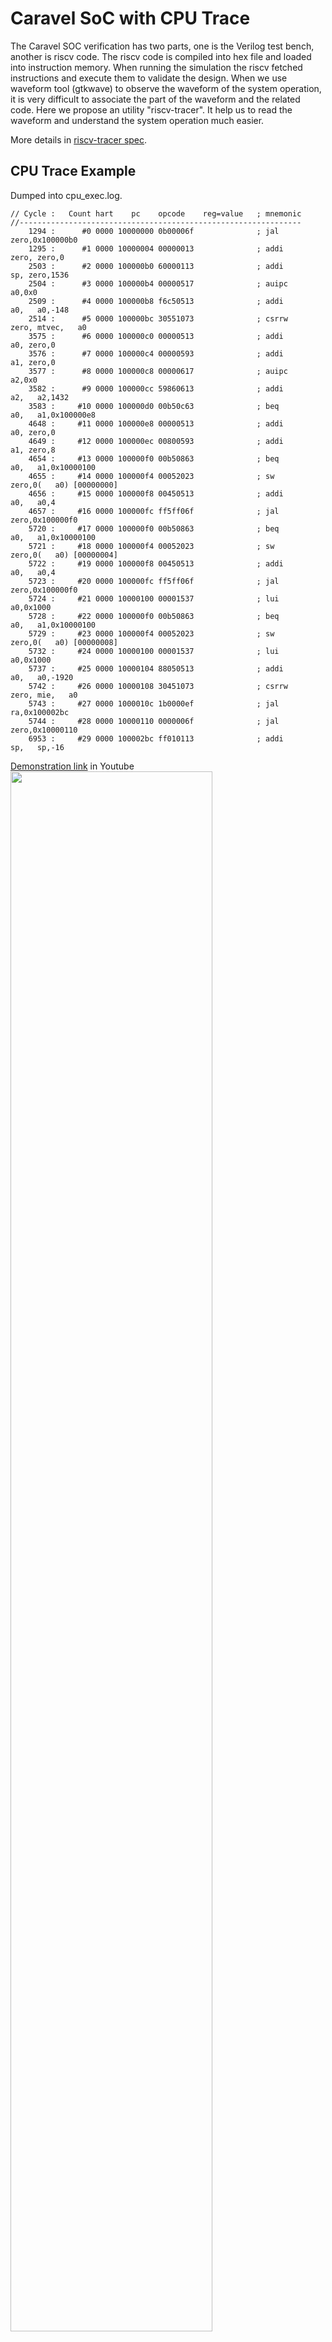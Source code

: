 # Caravel SoC with CPU Trace
The Caravel SOC verification has two parts, one is the Verilog test bench, another is riscv code. The riscv code is compiled into hex file and loaded into instruction memory. When running the simulation the riscv fetched instructions and execute them to validate the design. When we use waveform tool (gtkwave) to observe the waveform of the system operation, it is very difficult to associate the part of the waveform  and the related code. Here we propose an utility "riscv-tracer". It help us to read the waveform and understand the system operation much easier.

More details in [riscv-tracer spec](https://github.com/bol-edu/caravel-soc/files/11247594/riscv-tracer.pdf).

## CPU Trace Example
Dumped into cpu_exec.log.

    // Cycle :   Count hart    pc    opcode    reg=value   ; mnemonic
    //---------------------------------------------------------------
        1294 :      #0 0000 10000000 0b00006f              ; jal      zero,0x100000b0
        1295 :      #1 0000 10000004 00000013              ; addi     zero, zero,0
        2503 :      #2 0000 100000b0 60000113              ; addi       sp, zero,1536
        2504 :      #3 0000 100000b4 00000517              ; auipc      a0,0x0
        2509 :      #4 0000 100000b8 f6c50513              ; addi       a0,   a0,-148
        2514 :      #5 0000 100000bc 30551073              ; csrrw    zero, mtvec,   a0
        3575 :      #6 0000 100000c0 00000513              ; addi       a0, zero,0
        3576 :      #7 0000 100000c4 00000593              ; addi       a1, zero,0
        3577 :      #8 0000 100000c8 00000617              ; auipc      a2,0x0
        3582 :      #9 0000 100000cc 59860613              ; addi       a2,   a2,1432
        3583 :     #10 0000 100000d0 00b50c63              ; beq        a0,   a1,0x100000e8
        4648 :     #11 0000 100000e8 00000513              ; addi       a0, zero,0
        4649 :     #12 0000 100000ec 00800593              ; addi       a1, zero,8
        4654 :     #13 0000 100000f0 00b50863              ; beq        a0,   a1,0x10000100
        4655 :     #14 0000 100000f4 00052023              ; sw       zero,0(   a0) [00000000]
        4656 :     #15 0000 100000f8 00450513              ; addi       a0,   a0,4
        4657 :     #16 0000 100000fc ff5ff06f              ; jal      zero,0x100000f0
        5720 :     #17 0000 100000f0 00b50863              ; beq        a0,   a1,0x10000100
        5721 :     #18 0000 100000f4 00052023              ; sw       zero,0(   a0) [00000004]
        5722 :     #19 0000 100000f8 00450513              ; addi       a0,   a0,4
        5723 :     #20 0000 100000fc ff5ff06f              ; jal      zero,0x100000f0
        5724 :     #21 0000 10000100 00001537              ; lui        a0,0x1000
        5728 :     #22 0000 100000f0 00b50863              ; beq        a0,   a1,0x10000100
        5729 :     #23 0000 100000f4 00052023              ; sw       zero,0(   a0) [00000008]
        5732 :     #24 0000 10000100 00001537              ; lui        a0,0x1000
        5737 :     #25 0000 10000104 88050513              ; addi       a0,   a0,-1920
        5742 :     #26 0000 10000108 30451073              ; csrrw    zero, mie,   a0
        5743 :     #27 0000 1000010c 1b0000ef              ; jal        ra,0x100002bc
        5744 :     #28 0000 10000110 0000006f              ; jal      zero,0x10000110
        6953 :     #29 0000 100002bc ff010113              ; addi       sp,   sp,-16

[Demonstration link](https://www.youtube.com/watch?v=tQr13wYYrgw#t=101m18s) in Youtube
<img src="https://user-images.githubusercontent.com/11850122/232430620-f8f27f4a-f806-4e75-917f-5f064c78f403.png" width=80%>

## Toolchain Prerequisites
* [Ubuntu 20.04+](https://releases.ubuntu.com/focal/)
* [RISC-V GCC Toolchains rv32i-4.0.0](https://github.com/stnolting/riscv-gcc-prebuilt)
* [Icarus Verilog v13](http://iverilog.icarus.com/)
* [GTKWave v3.3.103](https://gtkwave.sourceforge.net/)

## Directory Structure

    ├── cvc-pdk                 # SKY130 OpenRAM SRAM Model
    ├── firmware                # Caravel System Firmware Libraries
    ├── rtl                     # Caravel RTL Designs
    │   ├── header              # Headers
    │   ├── soc                 # Boledu Revised SoC
    │   ├── user                # User Project Designs
    ├── testbench               # Caravel Testbenches
    │   ├── counter_la          # Counter with Logic Analyzer Interface
    │   ├── counter_wb          # Counter with Wishbone Interface
    │   └── gcd_la              # GCD with Logic Analyzer Interface
    └── vip                     # Caravel Verification IP

## Toolchain Reference Manuals
* [Documentation for Icarus Verilog](https://steveicarus.github.io/iverilog/)
* [GTKWave 3.3 Wave Analyzer User's Guide](https://gtkwave.sourceforge.net/gtkwave.pdf)
